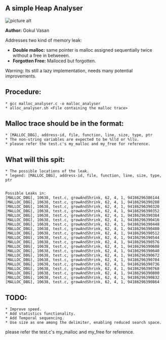 
A simple Heap Analyser
---------------------

![picture alt](https://github.com/gokulvasan/mallocAnalyser/blob/master/DonaldThePlumber.jpg "Leak Fixer")

**Author:** Gokul Vasan

Addresses two kind of memory leak:

* **Double malloc:** same pointer is malloc assigned sequentially twice without a free in betweeen.
* **Forgotten Free:** Malloced but forgotten.

Warning: Its still a lazy implementation, needs many potential improvements.

Procedure:
-----------
	* gcc malloc_analyser.c -o malloc_analyser
	* alloc_analyser.sh <File containing the malloc trace>
	
Malloc trace should be in the format:
-------------------------------------
	* [MALLOC_DBG], address-id, file, function, line, size, type, ptr
	* The non-string variables are expected to be %lld or %llu. 
	* please refer the test.c's my_malloc and my_free for reference.
	
What will this spit:
--------------------
	* The possible locations of the leak.
	* legend: [MALLOC_DBG], address-id, file, function, line, size, type, ptr
```

Possible Leaks in:
[MALLOC_DBG], 10638, test.c, growAndShrink, 62, 4, 1, 94186296386144
[MALLOC_DBG], 10638, test.c, growAndShrink, 62, 4, 1, 94186296390288
[MALLOC_DBG], 10638, test.c, growAndShrink, 62, 4, 1, 94186296390320
[MALLOC_DBG], 10638, test.c, growAndShrink, 62, 4, 1, 94186296390352
[MALLOC_DBG], 10638, test.c, growAndShrink, 62, 4, 1, 94186296390384
[MALLOC_DBG], 10638, test.c, growAndShrink, 62, 4, 1, 94186296390416
[MALLOC_DBG], 10638, test.c, growAndShrink, 62, 4, 1, 94186296390448
[MALLOC_DBG], 10638, test.c, growAndShrink, 62, 4, 1, 94186296390480
[MALLOC_DBG], 10638, test.c, growAndShrink, 62, 4, 1, 94186296390512
[MALLOC_DBG], 10638, test.c, growAndShrink, 62, 4, 1, 94186296390544
[MALLOC_DBG], 10638, test.c, growAndShrink, 62, 4, 1, 94186296390576
[MALLOC_DBG], 10638, test.c, growAndShrink, 62, 4, 1, 94186296390608
[MALLOC_DBG], 10638, test.c, growAndShrink, 62, 4, 1, 94186296390640
[MALLOC_DBG], 10638, test.c, growAndShrink, 62, 4, 1, 94186296390672
[MALLOC_DBG], 10638, test.c, growAndShrink, 62, 4, 1, 94186296390704
[MALLOC_DBG], 10638, test.c, growAndShrink, 62, 4, 1, 94186296390736
[MALLOC_DBG], 10638, test.c, growAndShrink, 62, 4, 1, 94186296390768
[MALLOC_DBG], 10638, test.c, growAndShrink, 62, 4, 1, 94186296390800
[MALLOC_DBG], 10638, test.c, growAndShrink, 62, 4, 1, 94186296390832
[MALLOC_DBG], 10638, test.c, growAndShrink, 62, 4, 1, 94186296390864

```
	
TODO:
------
	* Improve speed.
	* Add statistics functionality.
	* Add Temporal sequencing.
	* Use size as one among the delimiter, enabling reduced search space.

please refer the test.c's my_malloc and my_free for reference.


